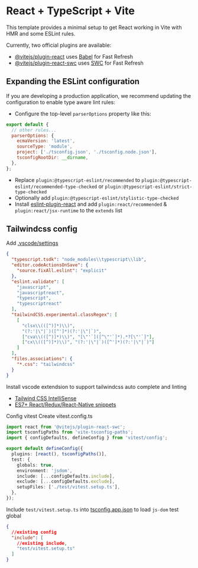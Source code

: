 # React + TypeScript + Vite

This template provides a minimal setup to get React working in Vite with HMR and some ESLint rules.

Currently, two official plugins are available:

- [@vitejs/plugin-react](https://github.com/vitejs/vite-plugin-react/blob/main/packages/plugin-react/README.md) uses [Babel](https://babeljs.io/) for Fast Refresh
- [@vitejs/plugin-react-swc](https://github.com/vitejs/vite-plugin-react-swc) uses [SWC](https://swc.rs/) for Fast Refresh

## Expanding the ESLint configuration

If you are developing a production application, we recommend updating the configuration to enable type aware lint rules:

- Configure the top-level `parserOptions` property like this:

```js
export default {
  // other rules...
  parserOptions: {
    ecmaVersion: 'latest',
    sourceType: 'module',
    project: ['./tsconfig.json', './tsconfig.node.json'],
    tsconfigRootDir: __dirname,
  },
};
```

- Replace `plugin:@typescript-eslint/recommended` to `plugin:@typescript-eslint/recommended-type-checked` or `plugin:@typescript-eslint/strict-type-checked`
- Optionally add `plugin:@typescript-eslint/stylistic-type-checked`
- Install [eslint-plugin-react](https://github.com/jsx-eslint/eslint-plugin-react) and add `plugin:react/recommended` & `plugin:react/jsx-runtime` to the `extends` list

## Tailwindcss config

Add [.vscode/settings](/.vscode/settings.json)

```json
{
  "typescript.tsdk": "node_modules\\typescript\\lib",
  "editor.codeActionsOnSave": {
    "source.fixAll.eslint": "explicit"
  },
  "eslint.validate": [
    "javascript",
    "javascriptreact",
    "typescript",
    "typescriptreact"
  ],
  "tailwindCSS.experimental.classRegex": [
    [
      "clsx\\(([^)]*)\\)",
      "(?:'|\"|`)([^']*)(?:'|\"|`)",
      ["cva\\(([^)]*)\\)", "[\"'`]([^\"'`]*).*?[\"'`]"],
      ["cx\\(([^)]*)\\)", "(?:'|\"|`)([^']*)(?:'|\"|`)"]
    ]
  ],
  "files.associations": {
    "*.css": "tailwindcss"
  }
}
```

Install vscode extendsion to support tailwindcss auto complete and linting

- [Tailwind CSS IntelliSense](https://marketplace.visualstudio.com/items?itemName=bradlc.vscode-tailwindcss)
- [ES7+ React/Redux/React-Native snippets](https://marketplace.visualstudio.com/items?itemName=dsznajder.es7-react-js-snippets)

Config vitest
Create vitest.config.ts

```ts
import react from '@vitejs/plugin-react-swc';
import tsconfigPaths from 'vite-tsconfig-paths';
import { configDefaults, defineConfig } from 'vitest/config';

export default defineConfig({
  plugins: [react(), tsconfigPaths()],
  test: {
    globals: true,
    environment: 'jsdom',
    include: [...configDefaults.include],
    exclude: [...configDefaults.exclude],
    setupFiles: ['./test/vitest.setup.ts'],
  },
});
```

Include `test/vitest.setup.ts` into [tsconfig.app.json](./tsconfig.app.json) to load `js-dom` test global

```json
{
  //existing config
  "include": [
    //existing include,
    "test/vitest.setup.ts"
  ]
}
```
